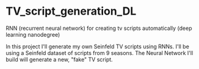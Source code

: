 # TV_script_generation_DL
RNN (recurrent neural network) for creating tv scripts automatically (deep learning nanodegree)

In this project I'll generate my own Seinfeld TV scripts using RNNs. I'll be using a Seinfeld dataset of scripts from 9 seasons. 
The Neural Network I'll build will generate a new, "fake" TV script.
